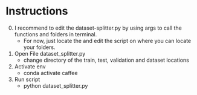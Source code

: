 # Instructions 
0. I recommend to edit the dataset-splitter.py by using args to call the functions and folders in terminal.
	- For now, just locate the and edit the script on where you can locate your folders.
1. Open File dataset_splitter.py
	- change directory of the train, test, validation and dataset locations
2. Activate env
	- conda activate caffee
3. Run script
	- python dataset_splitter.py
	
